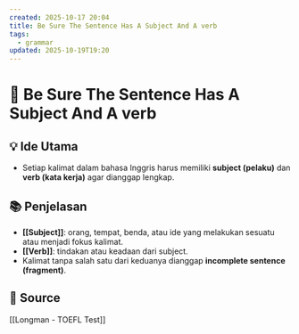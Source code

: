 ```yaml
---
created: 2025-10-17 20:04
title: Be Sure The Sentence Has A Subject And A verb
tags:
  - grammar
updated: 2025-10-19T19:20
---
```


# 🧩 Be Sure The Sentence Has A Subject And A verb

## 💡 Ide Utama
- Setiap kalimat dalam bahasa Inggris harus memiliki **subject (pelaku)** dan **verb (kata kerja)** agar dianggap lengkap.

## 📚 Penjelasan
- **[[Subject]]**: orang, tempat, benda, atau ide yang melakukan sesuatu atau menjadi fokus kalimat.
- **[[Verb]]**: tindakan atau keadaan dari subject.
- Kalimat tanpa salah satu dari keduanya dianggap **incomplete sentence (fragment)**.

## 🔗 Source
[[Longman - TOEFL Test]]